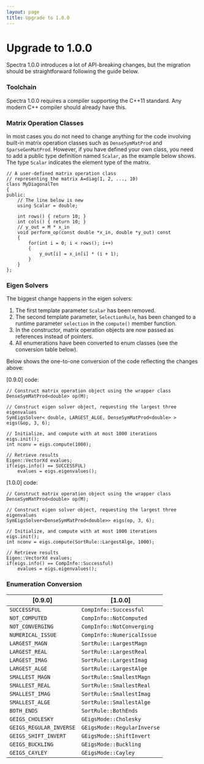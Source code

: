 ```yaml
---
layout: page
title: Upgrade to 1.0.0
---
```


# Upgrade to 1.0.0

Spectra 1.0.0 introduces a lot of API-breaking changes, but the migration
should be straightforward following the guide below.

### Toolchain

Spectra 1.0.0 requires a compiler supporting the C++11 standard.
Any modern C++ compiler should already have this.

### Matrix Operation Classes

In most cases you do not need to change anything for the code involving
built-in matrix operation classes such as `DenseSymMatProd` and
`SparseGenMatProd`. However, if you have defined your own class, you
need to add a public type definition named `Scalar`, as the example
below shows. The type `Scalar` indicates the element type of the matrix.

~~~
// A user-defined matrix operation class
// representing the matrix A=diag(1, 2, ..., 10)
class MyDiagonalTen
{
public:
    // The line below is new
    using Scalar = double;

    int rows() { return 10; }
    int cols() { return 10; }
    // y_out = M * x_in
    void perform_op(const double *x_in, double *y_out) const
    {
        for(int i = 0; i < rows(); i++)
        {
            y_out[i] = x_in[i] * (i + 1);
        }
    }
};
~~~

### Eigen Solvers

The biggest change happens in the eigen solvers:

1. The first template parameter `Scalar` has been removed.
2. The second template parameter, `SelectionRule`, has been changed to
   a runtime parameter `selection` in the `compute()` member function.
3. In the constructor, matrix operation objects are now passed as
   references instead of pointers.
4. All enumerations have been converted to enum classes (see the
   conversion table below).

Below shows the one-to-one conversion of the code reflecting the
changes above:

[0.9.0] code:

~~~
// Construct matrix operation object using the wrapper class
DenseSymMatProd<double> op(M);

// Construct eigen solver object, requesting the largest three eigenvalues
SymEigsSolver< double, LARGEST_ALGE, DenseSymMatProd<double> > eigs(&op, 3, 6);

// Initialize, and compute with at most 1000 iterations
eigs.init();
int nconv = eigs.compute(1000);

// Retrieve results
Eigen::VectorXd evalues;
if(eigs.info() == SUCCESSFUL)
    evalues = eigs.eigenvalues();
~~~

[1.0.0] code:

~~~
// Construct matrix operation object using the wrapper class
DenseSymMatProd<double> op(M);

// Construct eigen solver object, requesting the largest three eigenvalues
SymEigsSolver<DenseSymMatProd<double>> eigs(op, 3, 6);

// Initialize, and compute with at most 1000 iterations
eigs.init();
int nconv = eigs.compute(SortRule::LargestAlge, 1000);

// Retrieve results
Eigen::VectorXd evalues;
if(eigs.info() == CompInfo::Successful)
    evalues = eigs.eigenvalues();
~~~

### Enumeration Conversion

| [0.9.0]                 | [1.0.0]                     |
|-------------------------|-----------------------------|
| `SUCCESSFUL`            | `CompInfo::Successful`      |
| `NOT_COMPUTED`          | `CompInfo::NotComputed`     |
| `NOT_CONVERGING`        | `CompInfo::NotConverging`   |
| `NUMERICAL_ISSUE`       | `CompInfo::NumericalIssue`  |
| `LARGEST_MAGN`          | `SortRule::LargestMagn`     |
| `LARGEST_REAL`          | `SortRule::LargestReal`     |
| `LARGEST_IMAG`          | `SortRule::LargestImag`     |
| `LARGEST_ALGE`          | `SortRule::LargestAlge`     |
| `SMALLEST_MAGN`         | `SortRule::SmallestMagn`    |
| `SMALLEST_REAL`         | `SortRule::SmallestReal`    |
| `SMALLEST_IMAG`         | `SortRule::SmallestImag`    |
| `SMALLEST_ALGE`         | `SortRule::SmallestAlge`    |
| `BOTH_ENDS`             | `SortRule::BothEnds`        |
| `GEIGS_CHOLESKY`        | `GEigsMode::Cholesky`       |
| `GEIGS_REGULAR_INVERSE` | `GEigsMode::RegularInverse` |
| `GEIGS_SHIFT_INVERT`    | `GEigsMode::ShiftInvert`    |
| `GEIGS_BUCKLING`        | `GEigsMode::Buckling`       |
| `GEIGS_CAYLEY`          | `GEigsMode::Cayley`         |
